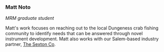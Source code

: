 ### Matt Noto
*MRM graduate student*

Matt's work focuses on reaching out to the local Dungeness crab fishing community to identify needs that can be answered through novel instrument development. Matt also works with our Salem-based industry partner, [The Sexton Co](https://thesextonco.com/).
